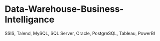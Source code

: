 # Data-Warehouse-Business-Intelligance
SSIS, Talend, MySQL, SQL Server, Oracle, PostgreSQL, Tableau, PowerBI

